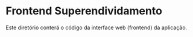 # Frontend Superendividamento
 
Este diretório conterá o código da interface web (frontend) da aplicação. 